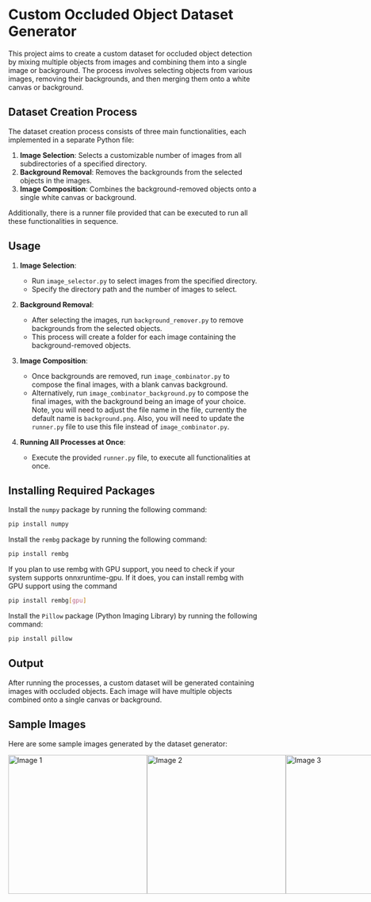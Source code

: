 # Custom Occluded Object Dataset Generator

This project aims to create a custom dataset for occluded object detection by mixing multiple objects from images and combining them into a single image or background. The process involves selecting objects from various images, removing their backgrounds, and then merging them onto a white canvas or background.

## Dataset Creation Process

The dataset creation process consists of three main functionalities, each implemented in a separate Python file:

1. **Image Selection**: Selects a customizable number of images from all subdirectories of a specified directory.
2. **Background Removal**: Removes the backgrounds from the selected objects in the images.
3. **Image Composition**: Combines the background-removed objects onto a single white canvas or background.

Additionally, there is a runner file provided that can be executed to run all these functionalities in sequence.

## Usage

1. **Image Selection**:
   - Run `image_selector.py` to select images from the specified directory.
   - Specify the directory path and the number of images to select.

2. **Background Removal**:
   - After selecting the images, run `background_remover.py` to remove backgrounds from the selected objects.
   - This process will create a folder for each image containing the background-removed objects.

3. **Image Composition**:
   - Once backgrounds are removed, run `image_combinator.py` to compose the final images, with a blank canvas background.
   - Alternatively, run `image_combinator_background.py` to compose the final images, with the background being an image of your choice. Note, you will need to adjust the file name in the file, currently the default name is `background.png`. Also, you will need to update the `runner.py` file to use this file instead of `image_combinator.py`.

4. **Running All Processes at Once**:
   - Execute the provided `runner.py` file, to execute all functionalities at once.

## Installing Required Packages

Install the `numpy` package by running the following command:
```bash
pip install numpy
```

Install the `rembg` package by running the following command:
```bash
pip install rembg
```
If you plan to use rembg with GPU support, you need to check if your system supports onnxruntime-gpu. If it does, you can install rembg with GPU support using the command 
```bash
pip install rembg[gpu]
```

Install the `Pillow` package (Python Imaging Library) by running the following command:
```bash
pip install pillow
```

## Output

After running the processes, a custom dataset will be generated containing images with occluded objects. Each image will have multiple objects combined onto a single canvas or background.

## Sample Images
Here are some sample images generated by the dataset generator:

<div style="display: flex; justify-content: space-around;">
    <img width="280" alt="Image 1" src="https://github.com/shialis/OccludedDatabase/assets/126681215/b8d64e60-ed40-475b-839b-ef619d4b3618">
    <img width="280" alt="Image 2" src="https://github.com/shialis/OccludedDatabase/assets/126681215/ae5a28b8-8df9-4f30-aa9d-a7ae82fbace3">
    <img width="280" alt="Image 3" src="https://github.com/shialis/OccludedDatabase/assets/126681215/c32f4c5f-ab0e-4052-b4b5-7c8e899c00f5">
</div>
